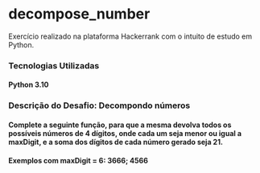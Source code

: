 # decompose_number
Exercício realizado na plataforma Hackerrank com o intuito de estudo em Python.

### Tecnologias Utilizadas
#### Python 3.10

### Descrição do Desafio: Decompondo números

#### Complete a seguinte função, para que a mesma devolva todos os possíveis números de 4 dígitos, onde cada um seja menor ou igual a maxDigit, e a soma dos dígitos de cada número gerado seja 21.

#### Exemplos com maxDigit = 6: 3666; 4566

